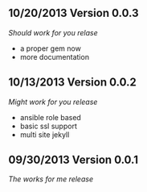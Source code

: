 ## 10/20/2013 Version 0.0.3

*Should work for you relase*

* a proper gem now
* more documentation

## 10/13/2013 Version 0.0.2

*Might work for you release*

* ansible role based
* basic ssl support
* multi site jekyll

## 09/30/2013 Version 0.0.1

*The works for me release* 
